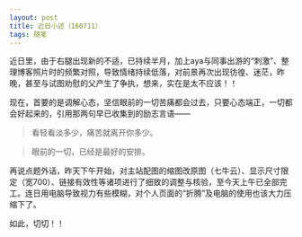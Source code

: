 ```yaml
---
layout: post
title: 近日小述（160711）
tags: 随笔
---
```


近日里，由于右腿出现新的不适，已持续半月，加上aya与同事出游的“刺激”、整理博客照片时的频繁对照，导致情绪持续低落，对前景再次出现彷徨、迷茫，昨晚，甚至与试图劝慰的父产生了争执，想来，实在是太不应该！！

现在，首要的是调解心态，坚信眼前的一切苦痛都会过去，只要心态端正，一切都会好起来的，引用那两句早已收集到的励志言语——

> 看轻看淡多少，痛苦就离开你多少。

> 眼前的一切，已经是最好的安排。

再说点题外话，昨天下午开始，对主站配图的缩图改原图（七牛云）、显示尺寸限定（宽700）、链接有效性等诸项进行了细致的调整与核验，至今天上午已全部完工。连日用电脑导致视力有些模糊，对个人页面的“折腾”及电脑的使用也该大力压缩下了。

如此，切切！！
